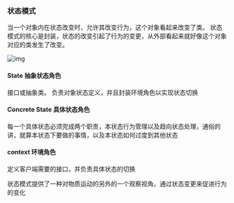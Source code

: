 ### 状态模式

当一个对象内在状态改变时，允许其改变行为，这个对象看起来改变了类。 状态模式的核心是封装，状态的改变引起了行为的变更，从外部看起来就好像这个对象对应的类发生了改变。

![img](D:\study\OboutDesign\doc\state\state.png)

#### State 抽象状态角色

接口或抽象类。 负责对象状态定义，并且封装环境角色以实现状态切换

#### Concrete State 具体状态角色

每一个具体状态必须完成两个职责，本状态行为管理以及趋向状态处理，通俗的讲，就算本状态下要做的事情，以及本状态如何过度到其他状态

#### context 环境角色

定义客户端需要的接口，并负责具体状态的切换



状态模式提供了一种对物质运动的另外的一个观察视角，通过状态变更来促进行为的变化

